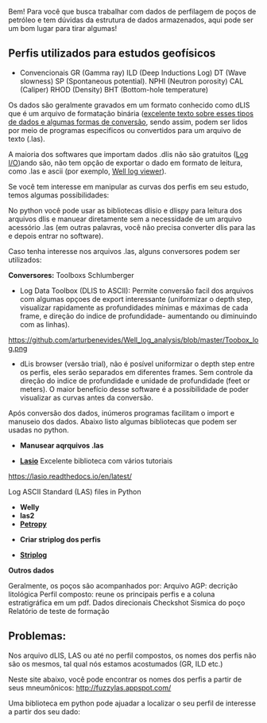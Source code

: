 Bem! Para você que busca trabalhar com dados de perfilagem de poços de petróleo e tem dúvidas da estrutura de dados armazenados, aqui pode ser um bom lugar para tirar algumas! 

## Perfis utilizados para estudos geofísicos
- Convencionais
GR (Gamma ray)
ILD (Deep Inductions Log)
DT (Wave slowness) 
SP (Spontaneous potential).
NPHI (Neutron porosity)
CAL (Caliper)
RHOD (Density)
BHT (Bottom-hole temperature)

Os dados são geralmente gravados em um formato conhecido como dLIS que é um arquivo de formatação binária ([excelente texto sobre esses tipos de dados e algumas formas de conversão](https://erlend-viggen.no/dlis-files/), sendo assim, podem ser lidos por meio de programas especificos ou convertidos para um arquivo de texto (.las).

A maioria dos softwares que importam dados .dlis não são gratuitos ([Log I/O](https://petroware.no/html/logio.html))ando são, não tem opção de exportar o dado em formato de leitura, como .las e ascii (por exemplo, [Well log viewer](http://www.starseis.com/index.php/lasviewer)).

Se você tem interesse em manipular as curvas dos perfis em seu estudo, temos algumas possibilidades:

No python você pode usar as bibliotecas dlisio e dlispy para leitura dos arquivos dlis e manuear diretamente sem a necessidade de um arquivo acessório .las (em outras palavras, você não precisa converter dlis para las e depois entrar no software).

Caso tenha interesse nos arquivos .las, alguns conversores podem ser utilizados:

**Conversores:**
Toolboxs Schlumberger

* Log Data Toolbox (DLIS to ASCII): Permite conversão facil dos arquivos com algumas opçoes de export interessante (uniformizar o depth step, visualizar rapidamente as profundidades mínimas e máximas de cada frame, e direção do indice de profundidade- aumentando ou diminuindo com as linhas).

https://github.com/arturbenevides/Well_log_analysis/blob/master/Toobox_log.png

* dLis browser (versão trial), não é posível uniformizar o depth step entre os perfis, eles serão separados em diferentes frames. Sem controle da direção do indice de profundidade e unidade de profundidade (feet or meters). O maior benefício desse software é a possibilidade de poder visualizar as curvas antes da conversão.


Após conversão dos dados, inúmeros programas facilitam o import e manuseio dos dados. Abaixo listo algumas bibliotecas que podem ser usadas no python.
- **Manusear aqrquivos .las**
* [**Lasio**](https://pypi.org/project/lasio/)
Excelente biblioteca com vários tutoriais

https://lasio.readthedocs.io/en/latest/

Log ASCII Standard (LAS) files in Python

* **Welly**
* **las2**
* [**Petropy**](https://pypi.org/project/petropy/)

- **Criar striplog dos perfis**

* [**Striplog**](https://pypi.org/project/striplog/0.7.1/)

**Outros dados**

Geralmente, os poços são acompanhados por:
Arquivo AGP: decrição litológica
Perfil composto: reune os principais perfis e a coluna estratigráfica em um pdf.
Dados direcionais
Checkshot
Sismica do poço
Relatório de teste de formação


## Problemas:
Nos arquivo dLIS, LAS ou até no perfil compostos, os nomes dos perfis não são os mesmos, tal qual nós estamos acostumados (GR, ILD etc.)

Neste site abaixo, você pode encontrar os nomes dos perfis a partir de seus mneumônicos:
http://fuzzylas.appspot.com/

Uma biblioteca em python pode ajuadar a localizar o seu perfil de interesse a partir dos seu dado:


